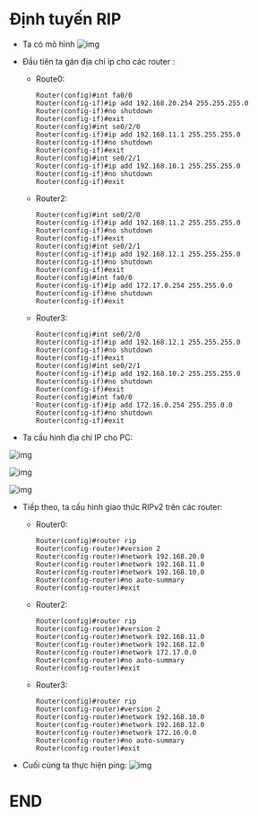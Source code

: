 # Định tuyến RIP

- Ta có mô hình 
![img](https://scontent.fhan5-1.fna.fbcdn.net/v/t1.15752-9/61174699_2379724052313649_7832024343457562624_n.png?_nc_cat=109&_nc_oc=AQnE1jrdv7yDVbeddmOxzkBhvSq7w3QqdmjE1y3III4E_3OBYKbUC6eH7qpDORYZ1d8&_nc_ht=scontent.fhan5-1.fna&oh=f9d9880594861c2c7ef94a3783a4da01&oe=5D998512)

- Đầu tiên ta gán địa chỉ ip cho các router :
  - Route0:
  
        Router(config)#int fa0/0 
        Router(config-if)#ip add 192.168.20.254 255.255.255.0
        Router(config-if)#no shutdown
        Router(config-if)#exit
        Router(config)#int se0/2/0
        Router(config-if)#ip add 192.168.11.1 255.255.255.0
        Router(config-if)#no shutdown
        Router(config-if)#exit
        Router(config)#int se0/2/1
        Router(config-if)#ip add 192.168.10.1 255.255.255.0
        Router(config-if)#no shutdown
        Router(config-if)#exit

  - Router2:

        Router(config)#int se0/2/0
        Router(config-if)#ip add 192.168.11.2 255.255.255.0
        Router(config-if)#no shutdown
        Router(config-if)#exit
        Router(config)#int se0/2/1
        Router(config-if)#ip add 192.168.12.1 255.255.255.0
        Router(config-if)#no shutdown
        Router(config-if)#exit
        Router(config)#int fa0/0
        Router(config-if)#ip add 172.17.0.254 255.255.0.0
        Router(config-if)#no shutdown
        Router(config-if)#exit
        
  - Router3:

        Router(config)#int se0/2/0
        Router(config-if)#ip add 192.168.12.1 255.255.255.0
        Router(config-if)#no shutdown
        Router(config-if)#exit
        Router(config)#int se0/2/1
        Router(config-if)#ip add 192.168.10.2 255.255.255.0
        Router(config-if)#no shutdown
        Router(config-if)#exit
        Router(config)#int fa0/0
        Router(config-if)#ip add 172.16.0.254 255.255.0.0
        Router(config-if)#no shutdown
        Router(config-if)#exit

- Ta cấu hình địa chỉ IP cho PC:

![img](https://scontent.fhan5-3.fna.fbcdn.net/v/t1.15752-9/61250235_389376095007249_4258207680230850560_n.png?_nc_cat=111&_nc_oc=AQlZzNlLsEqfK2Ri55ekok02FWIonxf4lBIeN_G-430daku-1NyJHFp66VlHvbPpYa4&_nc_ht=scontent.fhan5-3.fna&oh=b06e24e107b8e5dc4a136d63df1f4fd4&oe=5D5FAA82)

![img](https://scontent.fhan5-2.fna.fbcdn.net/v/t1.15752-9/61386231_447860792668397_1970998833307451392_n.png?_nc_cat=102&_nc_oc=AQlnOnwQKT15NG3Sry8S2dzvQLnrzQYO9bC5CGavLNCmBMAIfRhVMhrignQ0iLn0KPg&_nc_ht=scontent.fhan5-2.fna&oh=3ce99dfe553919f9039381a437f00d29&oe=5D556B9D)

![img](https://scontent.fhan5-2.fna.fbcdn.net/v/t1.15752-9/61191564_2810387848990537_4164199199832801280_n.png?_nc_cat=110&_nc_oc=AQmH0rUg3Lmz87PuzLOa28HWfWBQ-ZCx4KUv82jwlAZMxKVyfK7hdzHYv1BJ_DP3tMM&_nc_ht=scontent.fhan5-2.fna&oh=60fa2b5cbf107adffef780cc981b570e&oe=5D5D73D2)

- Tiếp theo, ta cấu hình giao thức RIPv2 trên các router:

  - Router0:

        Router(config)#router rip
        Router(config-router)#version 2
        Router(config-router)#network 192.168.20.0
        Router(config-router)#network 192.168.11.0
        Router(config-router)#network 192.168.10.0
        Router(config-router)#no auto-summary
        Router(config-router)#exit

  - Router2:

        Router(config)#router rip
        Router(config-router)#version 2
        Router(config-router)#network 192.168.11.0
        Router(config-router)#network 192.168.12.0
        Router(config-router)#network 172.17.0.0
        Router(config-router)#no auto-summary 
        Router(config-router)#exit
    
  - Router3:

        Router(config)#router rip
        Router(config-router)#version 2
        Router(config-router)#network 192.168.10.0
        Router(config-router)#network 192.168.12.0
        Router(config-router)#network 172.16.0.0
        Router(config-router)#no auto-summary 
        Router(config-router)#exit

- Cuối cùng ta thực hiện ping:
![img](https://scontent.fhan5-3.fna.fbcdn.net/v/t1.15752-9/61403468_714120098990874_6115262800701947904_n.png?_nc_cat=111&_nc_oc=AQnqrIXeDDyTwisLo4drLObUx--_37HsPS1kkA-BWeYHBTLxjfH2OBpM6-MiamrwQ98&_nc_ht=scontent.fhan5-3.fna&oh=d02cb22214341a62b8f5a12ed2772965&oe=5D9DED85)

# END